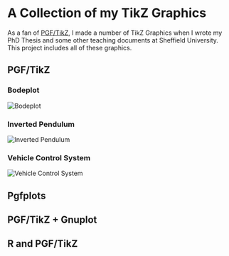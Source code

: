 # A Collection of my TikZ Graphics

As a fan of [PGF/TikZ](http://sourceforge.net/projects/pgf/), I made a number of TikZ Graphics when I wrote my PhD Thesis and some other teaching documents at Sheffield University. This project includes all of these graphics.

## PGF/TikZ

### Bodeplot

![Bodeplot](https://raw.github.com/Khaos/TikZGallery/master/Figs/png/pgf-o-Bodeplot.png)

### Inverted Pendulum

![Inverted Pendulum](https://raw.github.com/Khaos/TikZGallery/master/Figs/png/pgf-o-InvertedPendulum.png)

### Vehicle Control System

![Vehicle Control System](https://raw.github.com/Khaos/TikZGallery/master/Figs/png/pgf-o-Vehicle.png)


## Pgfplots


## PGF/TikZ + Gnuplot


## R and PGF/TikZ

